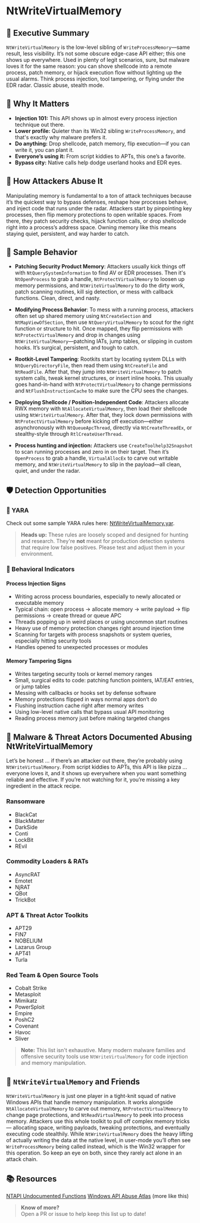 # NtWriteVirtualMemory

## 🚀 Executive Summary
`NtWriteVirtualMemory` is the low-level sibling of `WriteProcessMemory`—same result, less visibility. It’s not some obscure edge-case API either; this one shows up everywhere. Used in plenty of legit scenarios, sure, but malware loves it for the same reason: you can shove shellcode into a remote process, patch memory, or hijack execution flow without lighting up the usual alarms. Think process injection, tool tampering, or flying under the EDR radar. Classic abuse, stealth mode.


## 🚩 Why It Matters

- **Injection 101:** This API shows up in almost every process injection technique out there.
- **Lower profile:** Quieter than its Win32 sibling `WriteProcessMemory`, and that's exactly why malware prefers it.
- **Do anything:** Drop shellcode, patch memory, flip execution—if you can write it, you can plant it.
- **Everyone’s using it:** From script kiddies to APTs, this one’s a favorite.
- **Bypass city:** Native calls help dodge userland hooks and EDR eyes.

## 🧬 How Attackers Abuse It

Manipulating memory is fundamental to a ton of attack techniques because it’s the quickest way to bypass defenses, reshape how processes behave, and inject code that runs under the radar. Attackers start by pinpointing key processes, then flip memory protections to open writable spaces. From there, they patch security checks, hijack function calls, or drop shellcode right into a process’s address space. Owning memory like this means staying quiet, persistent, and way harder to catch.


## 🧵 Sample Behavior

 - **Patching Security Product Memory**: Attackers usually kick things off with `NtQuerySystemInformation` to find AV or EDR processes. Then it's `NtOpenProcess` to grab a handle, `NtProtectVirtualMemory` to loosen up memory permissions, and `NtWriteVirtualMemory` to do the dirty work, patch scanning routines, kill sig detection, or mess with callback functions. Clean, direct, and nasty.

 - **Modifying Process Behavior**: To mess with a running process, attackers often set up shared memory using `NtCreateSection` and `NtMapViewOfSection`, then use `NtQueryVirtualMemory` to scout for the right function or structure to hit. Once mapped, they flip permissions with `NtProtectVirtualMemory` and drop in changes using `NtWriteVirtualMemory`—patching IATs, jump tables, or slipping in custom hooks. It’s surgical, persistent, and tough to catch.

 - **Rootkit-Level Tampering**: Rootkits start by locating system DLLs with `NtQueryDirectoryFile`, then read them using `NtCreateFile` and `NtReadFile`. After that, they jump into `NtWriteVirtualMemory` to patch system calls, tweak kernel structures, or insert inline hooks. This usually goes hand-in-hand with `NtProtectVirtualMemory` to change permissions and `NtFlushInstructionCache` to make sure the CPU sees the changes.

 - **Deploying Shellcode / Position-Independent Code**: Attackers allocate RWX memory with `NtAllocateVirtualMemory`, then load their shellcode using `NtWriteVirtualMemory`. After that, they lock down permissions with `NtProtectVirtualMemory` before kicking off execution—either asynchronously with `NtQueueApcThread`, directly via `NtCreateThreadEx`, or stealthy-style through `RtlCreateUserThread`.

 - **Process hunting and injection:** Attackers use `CreateToolhelp32Snapshot` to scan running processes and zero in on their target. Then it’s `OpenProcess` to grab a handle, `VirtualAllocEx` to carve out writable memory, and `NtWriteVirtualMemory` to slip in the payload—all clean, quiet, and under the radar.


## 🛡️ Detection Opportunities

### 🔹 YARA

Check out some sample YARA rules here: [NtWriteVirtualMemory.yar](./NtWriteVirtualMemory.yar).

> **Heads up:** These rules are loosely scoped and designed for hunting and research. They're **not** meant for production detection systems that require low false positives. Please test and adjust them in your environment.

### 🔸 Behavioral Indicators

#### Process Injection Signs
- Writing across process boundaries, especially to newly allocated or executable memory  
- Typical chain: open process → allocate memory → write payload → flip permissions → create thread or queue APC  
- Threads popping up in weird places or using uncommon start routines  
- Heavy use of memory protection changes right around injection time  
- Scanning for targets with process snapshots or system queries, especially hitting security tools  
- Handles opened to unexpected processes or modules

#### Memory Tampering Signs
- Writes targeting security tools or kernel memory ranges  
- Small, surgical edits to code: patching function pointers, IAT/EAT entries, or jump tables  
- Messing with callbacks or hooks set by defense software  
- Memory protections flipped in ways normal apps don’t do  
- Flushing instruction cache right after memory writes  
- Using low-level native calls that bypass usual API monitoring  
- Reading process memory just before making targeted changes

## 🦠 Malware & Threat Actors Documented Abusing NtWriteVirtualMemory

Let’s be honest ... if there’s an attacker out there, they’re probably using `NtWriteVirtualMemory`. From script kiddies to APTs, this API is like pizza ... everyone loves it, and it shows up everywhere when you want something reliable and effective. If you’re not watching for it, you’re missing a key ingredient in the attack recipe.

### Ransomware
- BlackCat
- BlackMatter
- DarkSide
- Conti
- LockBit
- REvil

### Commodity Loaders & RATs
- AsyncRAT
- Emotet
- NjRAT
- QBot
- TrickBot

### APT & Threat Actor Toolkits
- APT29
- FIN7
- NOBELIUM
- Lazarus Group
- APT41
- Turla

### Red Team & Open Source Tools
- Cobalt Strike
- Metasploit
- Mimikatz
- PowerSploit
- Empire
- PoshC2
- Covenant
- Havoc
- Sliver

> **Note:** This list isn't exhaustive. Many modern malware families and offensive security tools use `NtWriteVirtualMemory` for code injection and memory manipulation.

## 🧵 `NtWriteVirtualMemory` and Friends
`NtWriteVirtualMemory` is just one player in a tight-knit squad of native Windows APIs that handle memory manipulation. It works alongside `NtAllocateVirtualMemory` to carve out memory, `NtProtectVirtualMemory` to change page protections, and `NtReadVirtualMemory` to peek into process memory. Attackers use this whole toolkit to pull off complex memory tricks — allocating space, writing payloads, tweaking protections, and eventually executing code stealthily. While `NtWriteVirtualMemory` does the heavy lifting of actually writing the data at the native level, in user-mode you’ll often see `WriteProcessMemory` being called instead, which is the Win32 wrapper for this operation. So keep an eye on both, since they rarely act alone in an attack chain.


## 📚 Resources
[NTAPI Undocumented Functions](http://undocumented.ntinternals.net/index.html?page=UserMode%2FUndocumented%20Functions%2FMemory%20Management%2FVirtual%20Memory%2FNtWriteVirtualMemory.html)
[Windows API Abuse Atlas](https://github.com/danafaye/WindowsAPIAbuseAtlas) (more like this)

> **Know of more?**  
> Open a PR or issue to help keep this list up to date!